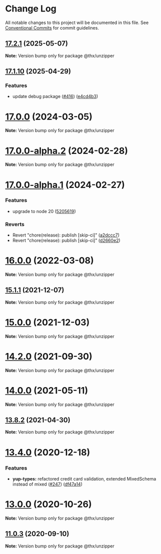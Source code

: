 # Change Log

All notable changes to this project will be documented in this file.
See [Conventional Commits](https://conventionalcommits.org) for commit guidelines.

## [17.2.1](https://github.com/thr-consulting/thr-addons/compare/v17.2.0...v17.2.1) (2025-05-07)

**Note:** Version bump only for package @thx/unzipper

## [17.1.10](https://github.com/thr-consulting/thr-addons/compare/v17.1.9...v17.1.10) (2025-04-29)

### Features

- update debug package ([#416](https://github.com/thr-consulting/thr-addons/issues/416)) ([e4cd4b3](https://github.com/thr-consulting/thr-addons/commit/e4cd4b3ebba917e27fe8abc3eb095a62a5c3009a))

# [17.0.0](https://github.com/thr-consulting/thr-addons/compare/v16.9.1...v17.0.0) (2024-03-05)

**Note:** Version bump only for package @thx/unzipper

# [17.0.0-alpha.2](https://github.com/thr-consulting/thr-addons/compare/v17.0.0-alpha.1...v17.0.0-alpha.2) (2024-02-28)

**Note:** Version bump only for package @thx/unzipper

# [17.0.0-alpha.1](https://github.com/thr-consulting/thr-addons/compare/v16.9.1...v17.0.0-alpha.1) (2024-02-27)

### Features

- upgrade to node 20 ([5205619](https://github.com/thr-consulting/thr-addons/commit/5205619d6d87793df27878c21474a79020d2c01f))

### Reverts

- Revert "chore(release): publish [skip-ci]" ([a2dccc7](https://github.com/thr-consulting/thr-addons/commit/a2dccc7ce54f361e6fde38f788d18297bf5cdada))
- Revert "chore(release): publish [skip-ci]" ([d2660e2](https://github.com/thr-consulting/thr-addons/commit/d2660e2913fd8e7dd06cb8b983b0b8c1bd93d682))

# [16.0.0](https://github.com/thr-consulting/thr-addons/compare/v15.3.0...v16.0.0) (2022-03-08)

**Note:** Version bump only for package @thx/unzipper

## [15.1.1](https://github.com/thr-consulting/thr-addons/compare/v15.1.0...v15.1.1) (2021-12-07)

**Note:** Version bump only for package @thx/unzipper

# [15.0.0](https://github.com/thr-consulting/thr-addons/compare/v14.3.0...v15.0.0) (2021-12-03)

**Note:** Version bump only for package @thx/unzipper

# [14.2.0](https://github.com/thr-consulting/thr-addons/compare/v14.0.4...v14.2.0) (2021-09-30)

**Note:** Version bump only for package @thx/unzipper

# [14.0.0](https://github.com/thr-consulting/thr-addons/compare/v13.8.2...v14.0.0) (2021-05-11)

**Note:** Version bump only for package @thx/unzipper

## [13.8.2](https://github.com/thr-consulting/thr-addons/compare/v13.8.1...v13.8.2) (2021-04-30)

**Note:** Version bump only for package @thx/unzipper

# [13.4.0](https://github.com/thr-consulting/thr-addons/compare/v13.3.0...v13.4.0) (2020-12-18)

### Features

- **yup-types:** refactored credit card validation, extended MixedSchema instead of mixed ([#247](https://github.com/thr-consulting/thr-addons/issues/247)) ([df47a14](https://github.com/thr-consulting/thr-addons/commit/df47a1400a3ee1c761af3dae686b1eafef2ed29d))

# [13.0.0](https://github.com/thr-consulting/thr-addons/compare/v10.2.2...v13.0.0) (2020-10-26)

**Note:** Version bump only for package @thx/unzipper

## [11.0.3](https://github.com/thr-consulting/thr-addons/compare/@thx/unzipper@11.0.2...@thx/unzipper@11.0.3) (2020-09-10)

**Note:** Version bump only for package @thx/unzipper
